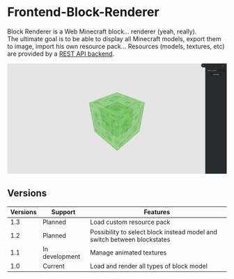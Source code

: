 # Frontend-Block-Renderer

Block Renderer is a Web Minecraft block... renderer (yeah, really).  
The ultimate goal is to be able to display all Minecraft models, export them to image, import his own resource pack...
Resources (models, textures, etc) are provided by a [REST API backend](https://github.com/theogiraudet/Backend-Block-Renderer).

![](/docs/images/img.png)

## Versions


|  Versions |    Support     |                                 Features                                 |
|-----------|----------------|--------------------------------------------------------------------------|
| 1.3       | Planned        | Load custom resource pack                                                |
| 1.2       | Planned        | Possibility to select block instead model and switch between blockstates |
| 1.1       | In development | Manage animated textures                                                 |
| 1.0       | Current        | Load and render all types of block model                                 |
